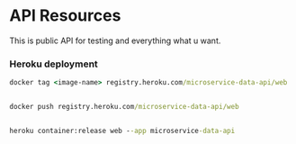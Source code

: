 # API Resources
This is public API for testing and everything what u want.


### Heroku deployment


```cmd
docker tag <image-name> registry.heroku.com/microservice-data-api/web


docker push registry.heroku.com/microservice-data-api/web


heroku container:release web --app microservice-data-api
```